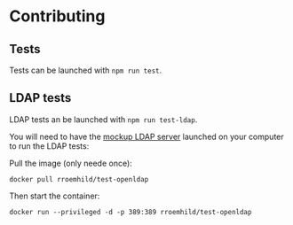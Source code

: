 # Contributing

## Tests

Tests can be launched with `npm run test`.

## LDAP tests

LDAP tests an be launched with `npm run test-ldap`.

You will need to have the [mockup LDAP server](https://github.com/rroemhild/docker-test-openldap) launched on your computer to run the LDAP tests:

Pull the image (only neede once):

```
docker pull rroemhild/test-openldap
```

Then start the container:

```
docker run --privileged -d -p 389:389 rroemhild/test-openldap
```
